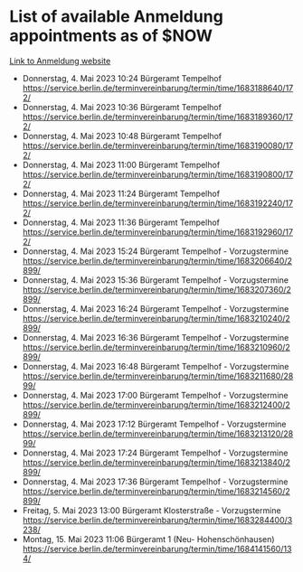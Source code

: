 # List of available Anmeldung appointments as of $NOW
[Link to Anmeldung website](https://service.berlin.de/terminvereinbarung/termin/tag.php?termin=1&anliegen[]=120686&dienstleisterlist=122210,122217,327316,122219,327312,122227,327314,122231,327346,122243,327348,122254,122252,329742,122260,329745,122262,329748,122271,327278,122273,327274,122277,327276,330436,122280,327294,122282,327290,122284,327292,122291,327270,122285,327266,122286,327264,122296,327268,150230,329760,122297,327286,122294,327284,122312,329763,122314,329775,122304,327330,122311,327334,122309,327332,317869,122281,327352,122279,329772,122283,122276,327324,122274,327326,122267,329766,122246,327318,122251,327320,122257,327322,122208,327298,122226,327300&herkunft=http%3A%2F%2Fservice.berlin.de%2Fdienstleistung%2F120686%2F)
- Donnerstag, 4. Mai 2023 10:24 Bürgeramt Tempelhof https://service.berlin.de/terminvereinbarung/termin/time/1683188640/172/
- Donnerstag, 4. Mai 2023 10:36 Bürgeramt Tempelhof https://service.berlin.de/terminvereinbarung/termin/time/1683189360/172/
- Donnerstag, 4. Mai 2023 10:48 Bürgeramt Tempelhof https://service.berlin.de/terminvereinbarung/termin/time/1683190080/172/
- Donnerstag, 4. Mai 2023 11:00 Bürgeramt Tempelhof https://service.berlin.de/terminvereinbarung/termin/time/1683190800/172/
- Donnerstag, 4. Mai 2023 11:24 Bürgeramt Tempelhof https://service.berlin.de/terminvereinbarung/termin/time/1683192240/172/
- Donnerstag, 4. Mai 2023 11:36 Bürgeramt Tempelhof https://service.berlin.de/terminvereinbarung/termin/time/1683192960/172/
- Donnerstag, 4. Mai 2023 15:24 Bürgeramt Tempelhof - Vorzugstermine https://service.berlin.de/terminvereinbarung/termin/time/1683206640/2899/
- Donnerstag, 4. Mai 2023 15:36 Bürgeramt Tempelhof - Vorzugstermine https://service.berlin.de/terminvereinbarung/termin/time/1683207360/2899/
- Donnerstag, 4. Mai 2023 16:24 Bürgeramt Tempelhof - Vorzugstermine https://service.berlin.de/terminvereinbarung/termin/time/1683210240/2899/
- Donnerstag, 4. Mai 2023 16:36 Bürgeramt Tempelhof - Vorzugstermine https://service.berlin.de/terminvereinbarung/termin/time/1683210960/2899/
- Donnerstag, 4. Mai 2023 16:48 Bürgeramt Tempelhof - Vorzugstermine https://service.berlin.de/terminvereinbarung/termin/time/1683211680/2899/
- Donnerstag, 4. Mai 2023 17:00 Bürgeramt Tempelhof - Vorzugstermine https://service.berlin.de/terminvereinbarung/termin/time/1683212400/2899/
- Donnerstag, 4. Mai 2023 17:12 Bürgeramt Tempelhof - Vorzugstermine https://service.berlin.de/terminvereinbarung/termin/time/1683213120/2899/
- Donnerstag, 4. Mai 2023 17:24 Bürgeramt Tempelhof - Vorzugstermine https://service.berlin.de/terminvereinbarung/termin/time/1683213840/2899/
- Donnerstag, 4. Mai 2023 17:36 Bürgeramt Tempelhof - Vorzugstermine https://service.berlin.de/terminvereinbarung/termin/time/1683214560/2899/
- Freitag, 5. Mai 2023 13:00 Bürgeramt Klosterstraße - Vorzugstermine https://service.berlin.de/terminvereinbarung/termin/time/1683284400/3238/
- Montag, 15. Mai 2023 11:06 Bürgeramt 1 (Neu- Hohenschönhausen) https://service.berlin.de/terminvereinbarung/termin/time/1684141560/134/
